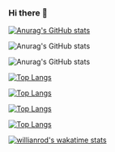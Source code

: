 ### Hi there 👋

<!--
**MarcinDl/MarcinDl** is a ✨ _special_ ✨ repository because its `README.md` (this file) appears on your GitHub profile.

My Name is Marcin !! 


Here are some ideas to get you started:

- 🔭 I’m currently working on ...
- 🌱 I’m currently learning ...
- 👯 I’m looking to collaborate on ...
- 🤔 I’m looking for help with ...
- 💬 Ask me about ...
- 📫 How to reach me: ...
- 😄 Pronouns: ...
- ⚡ Fun fact: ...
-->


[![Anurag's GitHub stats](https://github-readme-stats.vercel.app/api?username=MarcinDl)](https://github.com/anuraghazra/github-readme-stats)

![Anurag's GitHub stats](https://github-readme-stats.vercel.app/api?username=MarcinDl&hide=contribs,prs)

![Anurag's GitHub stats](https://github-readme-stats.vercel.app/api?username=MarcinDl&count_private=true)

[![Top Langs](https://github-readme-stats.vercel.app/api/top-langs/?username=MarcinDl)](https://github.com/anuraghazra/github-readme-stats)

[![Top Langs](https://github-readme-stats.vercel.app/api/top-langs/?username=MarcinDl&exclude_repo=github-readme-stats,anuraghazra.github.io)](https://github.com/anuraghazra/github-readme-stats)

[![Top Langs](https://github-readme-stats.vercel.app/api/top-langs/?username=MarcinDl&hide=javascript,html)](https://github.com/anuraghazra/github-readme-stats)

[![Top Langs](https://github-readme-stats.vercel.app/api/top-langs/?username=MarcinDl&layout=compact)](https://github.com/anuraghazra/github-readme-stats)

[![willianrod's wakatime stats](https://github-readme-stats.vercel.app/api/wakatime?username=MarcinDl)](https://github.com/anuraghazra/github-readme-stats)


